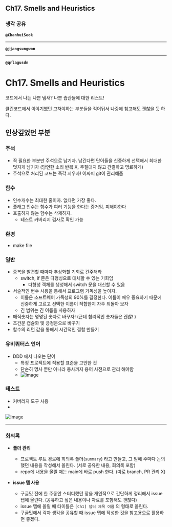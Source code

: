 ## **Ch17. Smells and Heuristics**

### **생각 공유**

**`@ChanhuiSeok`**

---

**`@jjangsungwon`** 

---

**`@qrlagusdn`** 
# Ch17. **Smells and Heuristics**

코드에서 나는 나쁜 냄새? 나쁜 습관들에 대한 리스트!

클린코드에서 이야기했던 고쳐야하는 부분들을 적어둬서 나중에 참고해도 괜찮을 듯 하다.

## 인상깊었던 부분

### 주석

- 꼭 필요한 부분만 주석으로 남기자. 남긴다면 단어들을 신중하게 선택해서 최대한 멋지게 남기자 (당연한 소리 반복 X, 주절대지 않고 간결하고 명료하게)
- 주석으로 처리된 코드는 즉각 지우자! 어짜피 git이 관리해줌

### 함수

- 인수개수는 최대한 줄이자. 없다면 가장 좋다.
- 플래그 인수는 함수가 여러 기능을 한다는 증거임. 피해야한다
- 호출하지 않는 함수는 삭제하자.
    - 테스트 커버리지 검사로 확인 가능

### 환경
- make file 


### 일반

- 중복을 발견할 때마다 추상화할 기회로 간주해라
    - switch, if 문은 다형성으로 대체할 수 있는 기회임
        - 다형성 객체를 생성해서 switch 문을 대신할 수 있음
- 서술적인 변수 사용을 통해서 프로그램 가독성을 높이자.
    - 이름은 소프트웨어 가독성의 90%를 결정한다. 이름이 매우 중요하기 때문에 신중하게 고르고 선택한 이름이 적합한지 자주 되돌아 보자
    - 긴 범위는 긴 이름을 사용하자
- 매직숫자는 명명된 숫자로 바꾸자! (근데 합리적인 숫자들은 괜찮! )
- 조건문 캡슐화 및 긍정문으로 바꾸기
- 함수의 리턴 값을 통해서 시간적인 결합 만들기

### 유비쿼터스 언어

- DDD 에서 나오는 단어
    - 특정 프로젝트에 적용할 표준을 고안한 것
    - 단순히 명사 뿐만 아니라 동사까지 용어 사전으로 관리 해야함
    - ![image](https://user-images.githubusercontent.com/37402136/193506615-51429018-3a7e-4dba-b4f1-1626d8bf2eea.png)
    

### 테스트

- 커버리지 도구 사용
- 
![image](https://user-images.githubusercontent.com/37402136/193506593-f6f63995-4ea1-4d3a-ab5e-e395207de573.png)

---

### **회의록**

- **폴더 관리**
  - 프로젝트 루트 경로에 회의록 폴더(`summary`) 라고 만들고, 그 밑에 주마다 논의했던 내용을 작성해서 올린다. (서로 공유한 내용, 회의록 포함)
  - repo에 내용을 올릴 때는 main에 바로 push 한다. (따로 branch, PR 관리 X)

- **issue 탭 사용**
  - 구글밋 전에 한 주동안 스터디했던 장을 개인적으로 간단하게 정리해서 issue 탭에 올린다. (공유하고 싶은 내용이나 자료를 포함해도 괜찮다)
  - issue 탭에 올릴 때 타이틀은 `[Ch1] 챕터 제목 이름` 의 형태로 올린다.
  - 구글밋에서 각자 생각을 공유할 때 issue 탭에 작성한 것을 참고용으로 활용하면 좋겠다.
